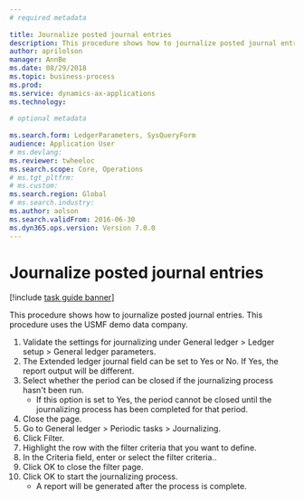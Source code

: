 ```yaml
--- 
# required metadata 
 
title: Journalize posted journal entries
description: This procedure shows how to journalize posted journal entries. 
author: aprilolson
manager: AnnBe 
ms.date: 08/29/2018
ms.topic: business-process 
ms.prod:  
ms.service: dynamics-ax-applications 
ms.technology:  
 
# optional metadata 
 
ms.search.form: LedgerParameters, SysQueryForm   
audience: Application User 
# ms.devlang:  
ms.reviewer: twheeloc
ms.search.scope: Core, Operations 
# ms.tgt_pltfrm:  
# ms.custom:  
ms.search.region: Global
# ms.search.industry: 
ms.author: aolson
ms.search.validFrom: 2016-06-30 
ms.dyn365.ops.version: Version 7.0.0 
---
```

# Journalize posted journal entries

[!include [task guide banner](../../includes/task-guide-banner.md)]

This procedure shows how to journalize posted journal entries. This procedure uses the USMF demo data company.

1. Validate the settings for journalizing under General ledger > Ledger setup > General ledger parameters.
2. The Extended ledger journal field can be set to Yes or No. If Yes, the report output will be different.
3. Select whether the period can be closed if the journalizing process hasn't been run.
    * If this option is set to Yes, the period cannot be closed until the journalizing process has been completed for that period.  
4. Close the page.
5. Go to General ledger > Periodic tasks > Journalizing.
6. Click Filter.
7. Highlight the row with the filter criteria that you want to define.
8. In the Criteria field, enter or select the filter criteria..
9. Click OK to close the filter page.
10. Click OK to start the journalizing process.
    * A report will be generated after the process is complete.  

